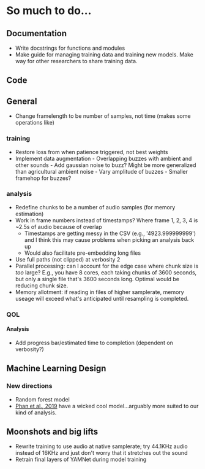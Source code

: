 # So much to do...
## Documentation
* Write docstrings for functions and modules
* Make guide for managing training data and training new models. Make way for other researchers to share training data.

## Code
## General
* Change framelength to be number of samples, not time (makes some operations like)

### training
* Restore loss from when patience triggered, not best weights
* Implement data augmentation
       - Overlapping buzzes with ambient and other sounds
       - Add gaussian noise to buzz? Might be more generalized than agricultural ambient noise
       - Vary amplitude of buzzes
       - Smaller framehop for buzzes?

### analysis
* Redefine chunks to be a number of audio samples (for memory estimation)
* Work in frame numbers instead of timestamps? Where frame 1, 2, 3, 4 is ~2.5s of audio because of overlap
     - Timestamps are getting messy in the CSV (e.g., '4923.999999999') and I think this may cause problems when picking an analysis back up
     - Would also facilitate pre-embedding long files
* Use full paths (not clipped) at verbosity 2
* Parallel processing: can I account for the edge case where chunk size is _too_ large? E.g., you have 8 cores, each taking chunks of 3600 seconds, but only a single file that's 3600 seconds long. Optimal would be reducing chunk size.
* Memory allotment: if reading in files of higher samplerate, memory useage will exceed what's anticipated until resampling is completed.

### QOL
#### Analysis
* Add progress bar/estimated time to completion (dependent on verbosity?)

## Machine Learning Design
### New directions
* Random forest model
* [Phan et al., 2019](https://arxiv.org/abs/1811.01092) have a wicked cool model...arguably more suited to our kind of analysis.

## Moonshots and big lifts
* Rewrite training to use audio at native samplerate; try 44.1KHz audio instead of 16KHz and just don't worry that it stretches out the sound
* Retrain final layers of YAMNet during model training
